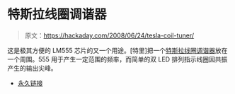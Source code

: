 # 特斯拉线圈调谐器

> 原文：<https://hackaday.com/2008/06/24/tesla-coil-tuner/>

这是极其方便的 LM555 芯片的又一个用途。[特里]把一个[特斯拉线圈调谐器](http://www.rmcybernetics.com/projects/DIY_Devices/homemade_tesla_coil_tuner.htm)放在一个周围。555 用于产生一定范围的频率，而简单的双 LED 排列指示线圈因共振产生的输出尖峰。

*   [永久链接](http://www.rmcybernetics.com/projects/DIY_Devices/homemade_tesla_coil_tuner.htm)